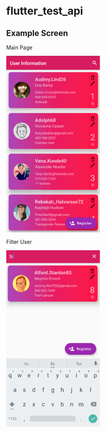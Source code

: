 # flutter_test_api

## Example Screen
<div>
 <p>Main Page</p>
<img src="https://github.com/ton4023/flutter_test/blob/main/lib/sc/Selection_001.png" width="250" alt="image">
</div>
<div>
  <p>Filter User</p>
<img src="https://github.com/ton4023/flutter_test/blob/main/lib/sc/Selection_002.png" width="250" alt="image">
 </div>
